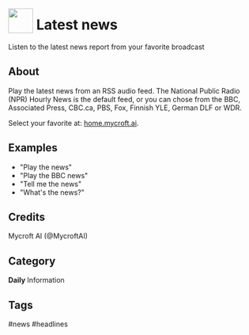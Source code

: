 # <img src='ttps://raw.githack.com/FortAwesome/Font-Awesome/master/svgs/solid/newspaper.svg' card_color='#000000' width='50' height='50' style='vertical-align:bottom'/> Latest news
Listen to the latest news report from your favorite broadcast

## About 
Play the latest news from an RSS audio feed.  The National Public Radio (NPR)
Hourly News is the default feed, or you can chose 
from the BBC, Associated Press, CBC.ca, PBS, Fox, Finnish YLE, German DLF or WDR.

Select your favorite at: [home.mycroft.ai](https://home.mycroft.ai/#/skill).

## Examples 
* "Play the news"
* "Play the BBC news"
* "Tell me the news"
* "What's the news?"

## Credits 
Mycroft AI (@MycroftAI)

## Category
**Daily**
Information

## Tags
#news
#headlines
